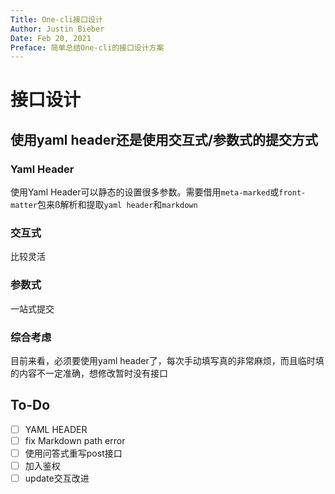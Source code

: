 ```yaml
---
Title: One-cli接口设计
Author: Justin Bieber
Date: Feb 20, 2021
Preface: 简单总结One-cli的接口设计方案
---
```

# 接口设计

## 使用yaml header还是使用交互式/参数式的提交方式

### Yaml Header
使用Yaml Header可以静态的设置很多参数。需要借用`meta-marked`或`front-matter`包来ß解析和提取`yaml header`和`markdown`

### 交互式
比较灵活

### 参数式
一站式提交

### 综合考虑

目前来看，必须要使用yaml header了，每次手动填写真的非常麻烦，而且临时填的内容不一定准确，想修改暂时没有接口

## To-Do

- [ ] YAML HEADER
- [ ] fix Markdown path error
- [ ] 使用问答式重写post接口
- [ ] 加入鉴权
- [ ] update交互改进
